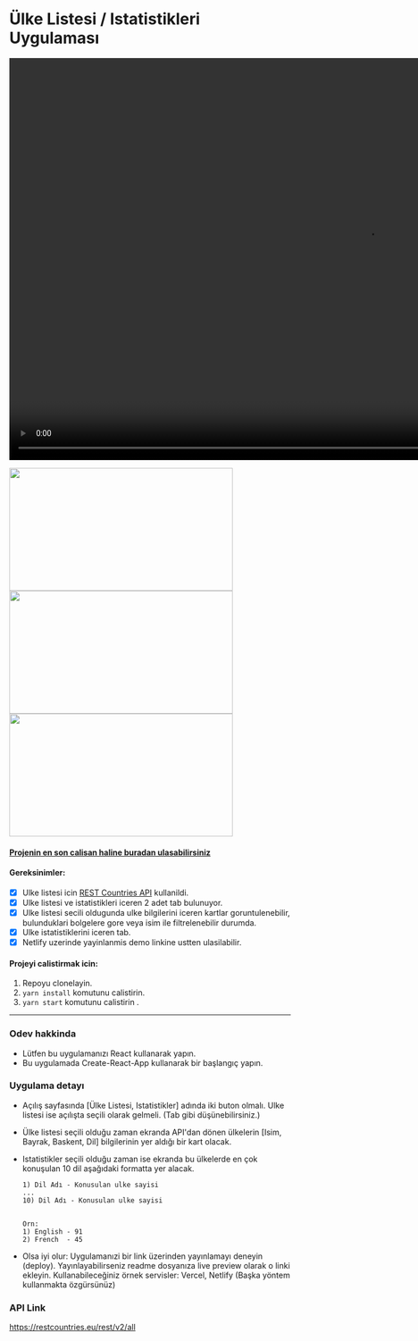 # Ülke Listesi / Istatistikleri Uygulaması

<video src="https://user-images.githubusercontent.com/58252790/126675421-c65996ac-560d-4c9d-9308-b0dcadb3cda3.mp4" width="1280" height="720" controls preload autoplay></video>

  <img src="https://user-images.githubusercontent.com/58252790/126676645-7c655e9c-af3d-4c74-bfdf-430ce7e68784.png" width="400" height="220" />
  <img src="https://user-images.githubusercontent.com/58252790/126676640-d74d5dee-d02a-43fb-b109-cff11b8b2cb4.png" width="400" height="220" />
  <img src="https://user-images.githubusercontent.com/58252790/126676626-0899c34e-59ab-4270-a9ff-f17b71bcb3d2.png" width="400" height="220" />

#### [Projenin en son calisan haline buradan ulasabilirsiniz](https://country-app-yusufcmlt.netlify.app/)

#### Gereksinimler:

- [x] Ulke listesi icin [REST Countries API](https://restcountries.eu/) kullanildi.
- [x] Ulke listesi ve istatistikleri iceren 2 adet tab bulunuyor.
- [x] Ulke listesi secili oldugunda ulke bilgilerini iceren kartlar goruntulenebilir, bulunduklari bolgelere gore veya isim ile filtrelenebilir durumda.
- [x] Ulke istatistiklerini iceren tab.
- [x] Netlify uzerinde yayinlanmis demo linkine ustten ulasilabilir.

#### Projeyi calistirmak icin:

1. Repoyu clonelayin.
2. `yarn install` komutunu calistirin.
3. `yarn start` komutunu calistirin .

---

### Odev hakkinda

- Lütfen bu uygulamanızı React kullanarak yapın.
- Bu uygulamada Create-React-App kullanarak bir başlangıç yapın.

### Uygulama detayı

- Açılış sayfasında [Ülke Listesi, Istatistikler] adında iki buton olmalı. Ulke listesi ise açılışta seçili olarak gelmeli. (Tab gibi düşünebilirsiniz.)

- Ülke listesi seçili olduğu zaman ekranda API'dan dönen ülkelerin [Isim, Bayrak, Baskent, Dil] bilgilerinin yer aldığı bir kart olacak.

- Istatistikler seçili olduğu zaman ise ekranda bu ülkelerde en çok konuşulan 10 dil aşağıdaki formatta yer alacak.

  ```
  1) Dil Adı - Konusulan ulke sayisi
  ...
  10) Dil Adı - Konusulan ulke sayisi


  Orn:
  1) English - 91
  2) French  - 45
  ```

- Olsa iyi olur: Uygulamanızi bir link üzerinden yayınlamayı deneyin (deploy). Yayınlayabilirseniz readme dosyanıza live preview olarak o linki ekleyin. Kullanabileceğiniz örnek servisler: Vercel, Netlify (Başka yöntem kullanmakta özgürsünüz)

### API Link

https://restcountries.eu/rest/v2/all
